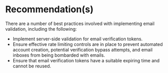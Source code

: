 # Recommendation(s)

There are a number of best practices involved with implementing email validation, including the following:

- Implement server-side validation for email verification tokens.
- Ensure effective rate limiting controls are in place to prevent automated account creation, potential verification bypass attempts, and email inboxes from being bombarded with emails.
- Ensure that email verification tokens have a suitable expiring time and cannot be reused.
